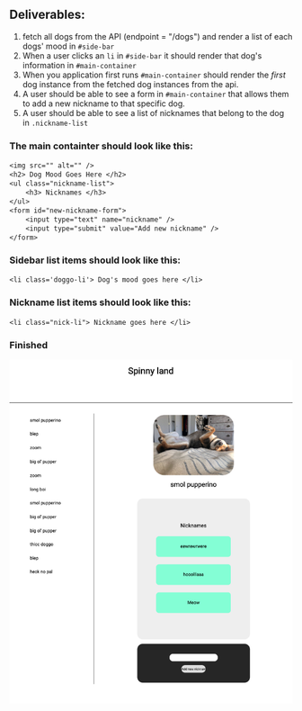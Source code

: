 ## Deliverables:

1. fetch all dogs from the API (endpoint = "/dogs") and render a list of each dogs' mood in `#side-bar`
2. When a user clicks an `li` in `#side-bar` it should render that dog's information in `#main-container`
3. When you application first runs `#main-container` should render the _first_ dog instance from the fetched dog instances from the api.
4. A user should be able to see a form in `#main-container` that allows them to add a new nickname to that specific dog.
5. A user should be able to see a list of nicknames that belong to the dog in `.nickname-list`

### The main containter should look like this:

```
<img src="" alt="" />
<h2> Dog Mood Goes Here </h2>
<ul class="nickname-list">
    <h3> Nicknames </h3>
</ul>
<form id="new-nickname-form">
    <input type="text" name="nickname" />
    <input type="submit" value="Add new nickname" />
</form>
```

### Sidebar list items should look like this:

```
<li class='doggo-li'> Dog's mood goes here </li>

```

### Nickname list items should look like this:

```
<li class="nick-li"> Nickname goes here </li>

```

### Finished

![done](./done-1.png)
